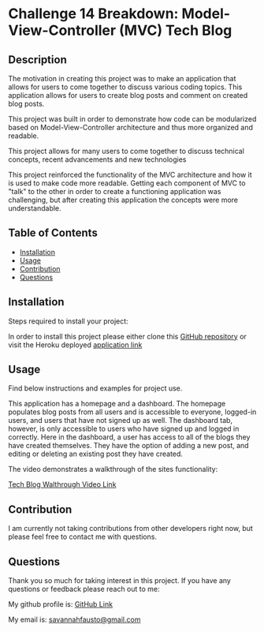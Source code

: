 # Challenge 14 Breakdown: Model-View-Controller (MVC) Tech Blog

## Description

The motivation in creating this project was to make an application that allows for users to come together to discuss various coding topics. This application allows for users to create blog posts and comment on created blog posts. 

This project was built in order to demonstrate how code can be modularized based on Model-View-Controller architecture and thus more organized and readable.

This project allows for many users to come together to discuss technical concepts, recent advancements and new technologies

This project reinforced the functionality of the MVC architecture and how it is used to make code more readable. Getting each component of MVC to "talk" to the other in order to create a functioning application was challenging, but after creating this application the concepts were more understandable.


## Table of Contents 

- [Installation](#installation)
- [Usage](#usage)
- [Contribution](#contribution)
- [Questions](#questions)


## Installation

Steps required to install your project: 

In order to install this project please either clone this [GitHub repository](https://github.com/savannahfausto/Fausto_First_Tech_Blog) or visit the Heroku deployed [application link](https://fausto-tech-blog.herokuapp.com/)

## Usage

Find below instructions and examples for project use. 

This application has a homepage and a dashboard. The homepage populates blog posts from all users and is accessible to everyone, logged-in users, and users that have not signed up as well. The dashboard tab, however, is only accessible to users who have signed up and logged in correctly. Here in the dashboard, a user has access to all of the blogs they have created themselves. They have the option of adding a new post, and editing or deleting an existing post they have created. 

The video demonstrates a walkthrough of the sites functionality: 

[Tech Blog Walthrough Video Link](https://drive.google.com/file/d/1N_jg4E5pSpoc89bIGSG_Id23vNdFiwB-/view)


## Contribution

I am currently not taking contributions from other developers right now, but please feel free to contact me with questions.

## Questions

Thank you so much for taking interest in this project. If you have any questions or feedback please reach out to me: 

My github profile is: 
[GitHub Link](https:///github.com/savannahfausto)

My email is: 
[savannahfausto@gmail.com](mailto:savannahfausto@gmail.com)
